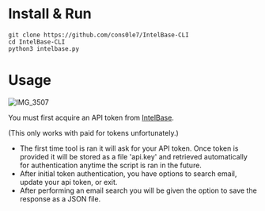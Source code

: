 # Install & Run
```
git clone https://github.com/cons0le7/IntelBase-CLI
cd IntelBase-CLI
python3 intelbase.py
```
# Usage
![IMG_3507](https://github.com/user-attachments/assets/54149c21-f9fc-4b77-a408-1071348c07fe)

You must first acquire an API token from [IntelBase](https://intelbase.is/dashboard/account).

(This only works with paid for tokens unfortunately.)

- The first time tool is ran it will ask for your API token. Once token is provided it will be stored as a file 'api.key' and retrieved automatically for authentication anytime the script is ran in the future. 
- After initial token authentication, you have options to search email, update your api token, or exit.
- After performing an email search you will be given the option to save the response as a JSON file.

